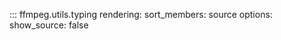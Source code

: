 ::: ffmpeg.utils.typing
    rendering:
      sort_members: source
    options:
      show_source: false
